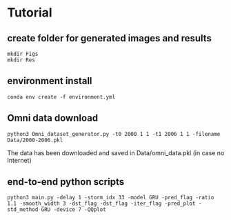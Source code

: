 # Tutorial

## create folder for generated images and results

    mkdir Figs
    mkdir Res

## environment install 

    conda env create -f environment.yml

## Omni data download

    python3 Omni_dataset_generator.py -t0 2000 1 1 -t1 2006 1 1 -filename Data/2000-2006.pkl

The data has been downloaded and saved in Data/omni_data.pkl (in case no Internet)

## end-to-end python scripts

    python3 main.py -delay 1 -storm_idx 33 -model GRU -pred_flag -ratio 1.1 -smooth_width 3 -dst_flag -dst_flag -iter_flag -pred_plot -std_method GRU -device 7 -QQplot